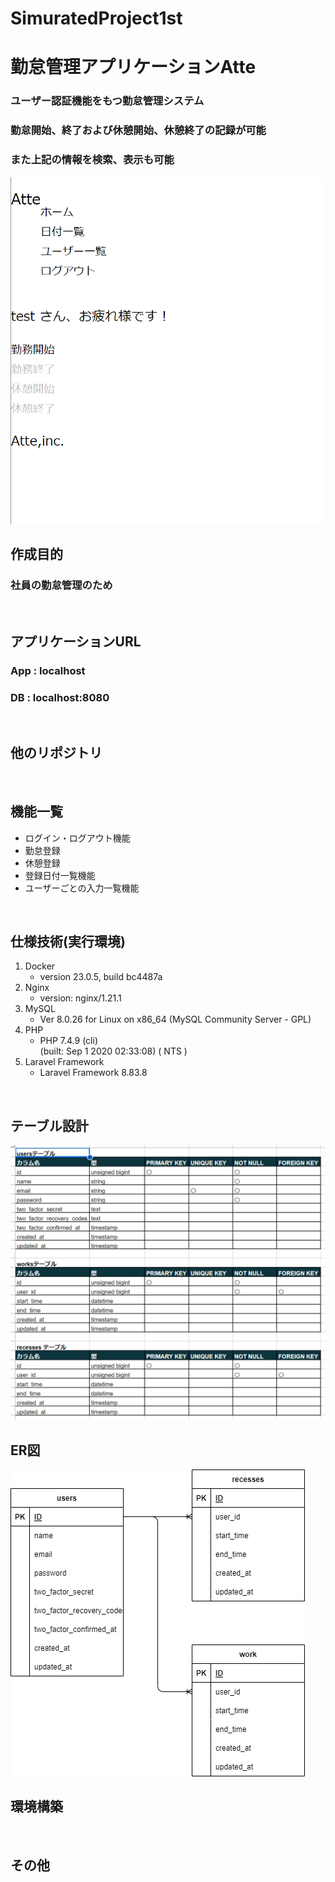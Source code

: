 # SimuratedProject1st

# 勤怠管理アプリケーションAtte
### ユーザー認証機能をもつ勤怠管理システム<br>
### 勤怠開始、終了および休憩開始、休憩終了の記録が可能<br>
### また上記の情報を検索、表示も可能<br>
![Alt text](App_Top.png)
<br>

## 作成目的
### 社員の勤怠管理のため
<br>

## アプリケーションURL
### App :   localhost
### DB  :   localhost:8080
<br>

## 他のリポジトリ
<br>

## 機能一覧
- ログイン・ログアウト機能
- 勤怠登録
- 休憩登録
- 登録日付一覧機能
- ユーザーごとの入力一覧機能
<br>

## 仕様技術(実行環境)
1. Docker
    - version 23.0.5, build bc4487a
2. Nginx
    - version: nginx/1.21.1
3. MySQL
    - Ver 8.0.26 for Linux on x86_64 (MySQL Community Server - GPL)
4. PHP
    - PHP 7.4.9 (cli) <br>
    (built: Sep  1 2020 02:33:08) ( NTS )
5. Laravel Framework
    - Laravel Framework 8.83.8

    
<br>

## テーブル設計
![Alt text](Table.png)
<br>

## ER図
![Alt text](ER.drawio.png)
<br>

## 環境構築
<br>

## その他
<br>